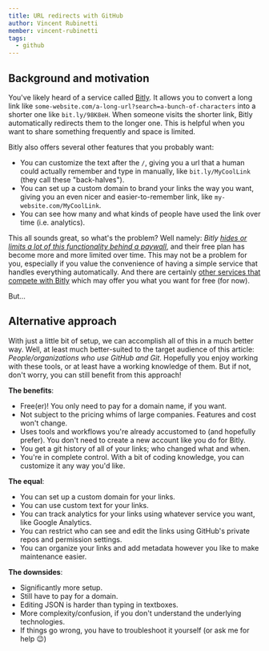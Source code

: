 ```yaml
---
title: URL redirects with GitHub
author: Vincent Rubinetti
member: vincent-rubinetti
tags:
  - github
---
```


## Background and motivation

You've likely heard of a service called [Bitly](https://bitly.com/).
It allows you to convert a long link like `some-website.com/a-long-url?search=a-bunch-of-characters` into a shorter one like `bit.ly/98K8eH`.
When someone visits the shorter link, Bitly automatically redirects them to the longer one.
This is helpful when you want to share something frequently and space is limited.

Bitly also offers several other features that you probably want:

- You can customize the text after the `/`, giving you a url that a human could actually remember and type in manually, like `bit.ly/MyCoolLink` (they call these "back-halves").
- You can set up a custom domain to brand your links the way you want, giving you an even nicer and easier-to-remember link, like `my-website.com/MyCoolLink`.
- You can see how many and what kinds of people have used the link over time (i.e. analytics).

This all sounds great, so what's the problem?
Well namely: _Bitly [hides or limits a lot of this functionality behind a paywall](https://bitly.com/pages/pricing)_, and their free plan has become more and more limited over time.
This may not be a problem for you, especially if you value the convenience of having a simple service that handles everything automatically.
And there are certainly [other services that compete with Bitly](https://zapier.com/blog/best-url-shorteners/) which may offer you what you want for free (for now).

But...

## Alternative approach

With just a little bit of setup, we can accomplish all of this in a much better way.
Well, at least much better-suited to the target audience of this article: _People/organizations who use GitHub and Git_.
Hopefully you enjoy working with these tools, or at least have a working knowledge of them.
But if not, don't worry, you can still benefit from this approach!

**The benefits**:

- Free(er)!
  You only need to pay for a domain name, if you want.
- Not subject to the pricing whims of large companies.
  Features and cost won't change.
- Uses tools and workflows you're already accustomed to (and hopefully prefer).
  You don't need to create a new account like you do for Bitly.
- You get a git history of all of your links; who changed what and when.
- You're in complete control. 
  With a bit of coding knowledge, you can customize it any way you'd like.
  
**The equal**:

- You can set up a custom domain for your links.
- You can use custom text for your links.
- You can track analytics for your links using whatever service you want, like Google Analytics.
- You can restrict who can see and edit the links using GitHub's private repos and permission settings.
- You can organize your links and add metadata however you like to make maintenance easier.

**The downsides**:

- Significantly more setup.
- Still have to pay for a domain.
- Editing JSON is harder than typing in textboxes.
- More complexity/confusion, if you don't understand the underlying technologies.
- If things go wrong, you have to troubleshoot it yourself (or ask me for help 😉)
